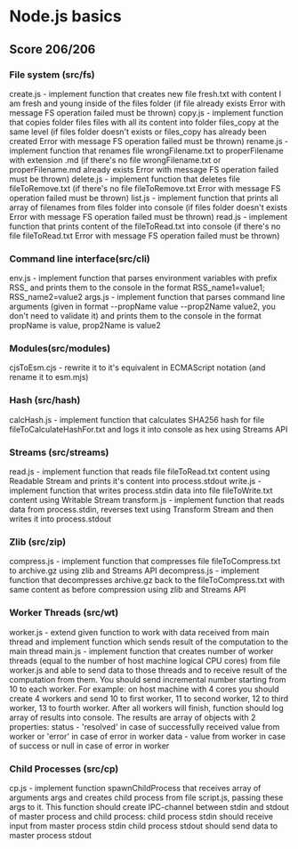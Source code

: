 # Node.js basics

## Score 206/206

### File system (src/fs)
create.js - implement function that creates new file fresh.txt with content I am fresh and young inside of the files folder (if file already exists Error with message FS operation failed must be thrown)
copy.js - implement function that copies folder files files with all its content into folder files_copy at the same level (if files folder doesn't exists or files_copy has already been created Error with message FS operation failed must be thrown)
rename.js - implement function that renames file wrongFilename.txt to properFilename with extension .md (if there's no file wrongFilename.txt or properFilename.md already exists Error with message FS operation failed must be thrown)
delete.js - implement function that deletes file fileToRemove.txt (if there's no file fileToRemove.txt Error with message FS operation failed must be thrown)
list.js - implement function that prints all array of filenames from files folder into console (if files folder doesn't exists Error with message FS operation failed must be thrown)
read.js - implement function that prints content of the fileToRead.txt into console (if there's no file fileToRead.txt Error with message FS operation failed must be thrown)

### Command line interface(src/cli)
env.js - implement function that parses environment variables with prefix RSS_ and prints them to the console in the format RSS_name1=value1; RSS_name2=value2
args.js - implement function that parses command line arguments (given in format --propName value --prop2Name value2, you don't need to validate it) and prints them to the console in the format propName is value, prop2Name is value2

### Modules(src/modules)
cjsToEsm.cjs - rewrite it to it's equivalent in ECMAScript notation (and rename it to esm.mjs)

### Hash (src/hash)
calcHash.js - implement function that calculates SHA256 hash for file fileToCalculateHashFor.txt and logs it into console as hex using Streams API

### Streams (src/streams)
read.js - implement function that reads file fileToRead.txt content using Readable Stream and prints it's content into process.stdout
write.js - implement function that writes process.stdin data into file fileToWrite.txt content using Writable Stream
transform.js - implement function that reads data from process.stdin, reverses text using Transform Stream and then writes it into process.stdout

### Zlib (src/zip)
compress.js - implement function that compresses file fileToCompress.txt to archive.gz using zlib and Streams API
decompress.js - implement function that decompresses archive.gz back to the fileToCompress.txt with same content as before compression using zlib and Streams API

### Worker Threads (src/wt)
worker.js - extend given function to work with data received from main thread and implement function which sends result of the computation to the main thread
main.js - implement function that creates number of worker threads (equal to the number of host machine logical CPU cores) from file worker.js and able to send data to those threads and to receive result of the computation from them. You should send incremental number starting from 10 to each worker. For example: on host machine with 4 cores you should create 4 workers and send 10 to first worker, 11 to second worker, 12 to third worker, 13 to fourth worker. After all workers will finish, function should log array of results into console. The results are array of objects with 2 properties:
status - 'resolved' in case of successfully received value from worker or 'error' in case of error in worker
data - value from worker in case of success or null in case of error in worker

### Child Processes (src/cp)
cp.js - implement function spawnChildProcess that receives array of arguments args and creates child process from file script.js, passing these args to it. This function should create IPC-channel between stdin and stdout of master process and child process:
child process stdin should receive input from master process stdin
child process stdout should send data to master process stdout
